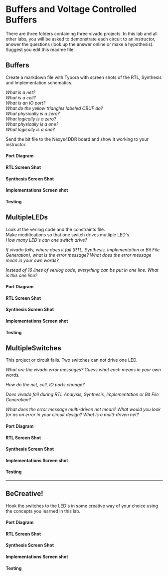 # Buffers and Voltage Controlled Buffers 
There are three folders containing three vivado projects.  In this lab and all other labs, you will be asked to demonstrate each circuit to an instructor, answer the questions (look up the answer online or make a hypothesis). Suggest you edit this readme file. 

## Buffers

Create a markdown file with Typora with screen shots of the RTL, Synthesis and Implementation schematics. 

*What is a net?*     
*What is a cell?*  
*What is an IO port?*  
*What do the yellow triangles labeled OBUF do?*  
*What physically is a zero?*  
*What logically is a zero?*  
*What physically is a one?*  
*What logically is a one?*   

Send the bit file to the Nexys4DDR board and show it working to your instructor.

#### Port Diagram

#### RTL Screen Shot

#### Synthesis Screen Shot

#### Implementations Screen shot

#### Testing

## MultipleLEDs  
Look at the verilog code and the constraints file.  
Make modifications so that one switch drives mutliple LED's.  
*How many LED's can one switch drive?*  

*If vivado fails, where does it fail (RTL. Synthesis, Implementation or Bit File Generation), what is the error message?  What does the error message mean in your own words?*

*Instead of 16 lines of verilog code, everything can be put in one line. What is this one line?*

#### Port Diagram

#### RTL Screen Shot

#### Synthesis Screen Shot

#### Implementations Screen shot

#### Testing

## MultipleSwitches

This project or circuit fails. Two switches can not drive one LED.  

*What are the vivado error messages?  Guess what each means in your own words.* 

*How do the net, cell, IO ports change?* 

*Does vivado fail during RTL Analysis, Synthesis, Implementation or Bit File Generation?* 

*What does the error message multi-driven net mean? What would you look for as an error in your circuit design? What is a multi-driven net?*

#### Port Diagram

#### RTL Screen Shot

#### Synthesis Screen Shot

#### Implementations Screen shot

#### Testing

****

## BeCreative!

Hook the switches to the LED's in some creative way of your choice using the concepts you learned in this lab.

#### Port Diagram

#### RTL Screen Shot

#### Synthesis Screen Shot

#### Implementations Screen shot

#### Testing